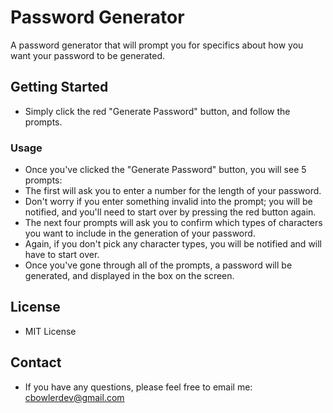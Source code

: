 # Password Generator

A password generator that will prompt you for specifics about how you want your password to be generated.

## Getting Started

* Simply click the red "Generate Password" button, and follow the prompts.

### Usage

* Once you've clicked the "Generate Password" button, you will see 5 prompts:
* The first will ask you to enter a number for the length of your password.
* Don't worry if you enter something invalid into the prompt; you will be notified, and you'll need to start over by pressing the red button again.
* The next four prompts will ask you to confirm which types of characters you want to include in the generation of your password. 
* Again, if you don't pick any character types, you will be notified and will have to start over.
* Once you've gone through all of the prompts, a password will be generated, and displayed in the box on the screen.

## License

* MIT License

## Contact

* If you have any questions, please feel free to email me: cbowlerdev@gmail.com
